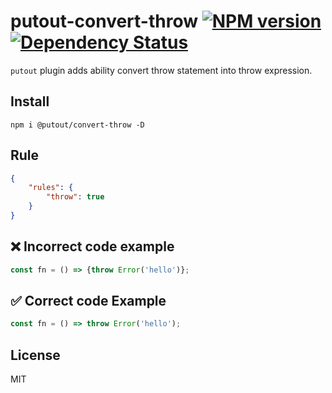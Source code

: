 # putout-convert-throw [![NPM version][NPMIMGURL]][NPMURL] [![Dependency Status][DependencyStatusIMGURL]][DependencyStatusURL]

[NPMIMGURL]:                https://img.shields.io/npm/v/@putout/convert-throw.svg?style=flat&longCache=true
[NPMURL]:                   https://npmjs.org/package/@putout/convert-throw "npm"

[DependencyStatusURL]:      https://david-dm.org/coderaiser/putout?path=packages/convert-throw
[DependencyStatusIMGURL]:   https://david-dm.org/coderaiser/putout.svg?path=packages/convert-throw

`putout` plugin adds ability convert throw statement into throw expression.
## Install

```
npm i @putout/convert-throw -D
```

## Rule

```json
{
    "rules": {
        "throw": true
    }
}
```

## ❌ Incorrect code example

```js
const fn = () => {throw Error('hello')};
```

## ✅ Correct code Example

```js
const fn = () => throw Error('hello');
```

## License

MIT

